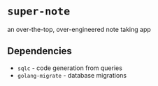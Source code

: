 # `super-note`

an over-the-top, over-engineered note taking app

## Dependencies

- `sqlc` - code generation from queries
- `golang-migrate` - database migrations

